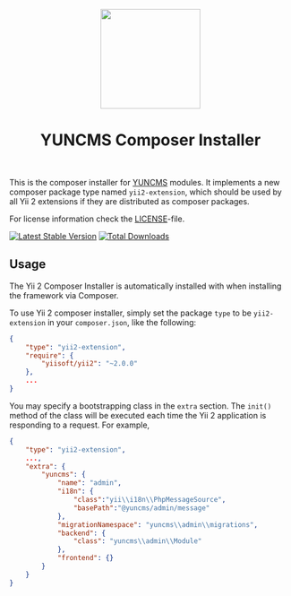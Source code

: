<p align="center">
    <a href="https://getcomposer.org/" target="_blank" rel="external">
        <img src="https://getcomposer.org/img/logo-composer-transparent3.png" height="178px">
    </a>
    <h1 align="center">YUNCMS Composer Installer</h1>
    <br>
</p>

This is the composer installer for [YUNCMS](http://www.yuncms.net) modules.
It implements a new composer package type named `yii2-extension`,
which should be used by all Yii 2 extensions if they are distributed as composer packages.

For license information check the [LICENSE](LICENSE)-file.

[![Latest Stable Version](https://poser.pugx.org/yuncms/yuncms-composer/v/stable.png)](https://packagist.org/packages/yuncms/yuncms-composer)
[![Total Downloads](https://poser.pugx.org/yuncms/yuncms-composer/downloads.png)](https://packagist.org/packages/yuncms/yuncms-composer)


Usage
-----

The Yii 2 Composer Installer is automatically installed with when installing the framework via Composer.

To use Yii 2 composer installer, simply set the package `type` to be `yii2-extension` in your `composer.json`,
like the following:

```json
{
    "type": "yii2-extension",
    "require": {
        "yiisoft/yii2": "~2.0.0"
    },
    ...
}
```

You may specify a bootstrapping class in the `extra` section. The `init()` method of the class will be executed each time
the Yii 2 application is responding to a request. For example,

```json
{
    "type": "yii2-extension",
    ...,
    "extra": {
        "yuncms": {
            "name": "admin",
            "i18n": {
                "class":"yii\\i18n\\PhpMessageSource",
                "basePath":"@yuncms/admin/message"
            },
            "migrationNamespace": "yuncms\\admin\\migrations",
            "backend": {
                "class": "yuncms\\admin\\Module"
            },
            "frontend": {}
        }
    }
}
```
